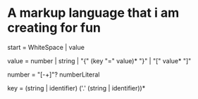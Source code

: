 A markup language that i am creating for fun
===
<p>start = WhiteSpace | value</p>
<p>value = number | string | "{" (key "=" value)* "}" | "[" value* "]"</p>
<p>number = "[-+]"? numberLiteral</p>
<p>key = (string | identifier) ('.' (string | identifier))*</p>
